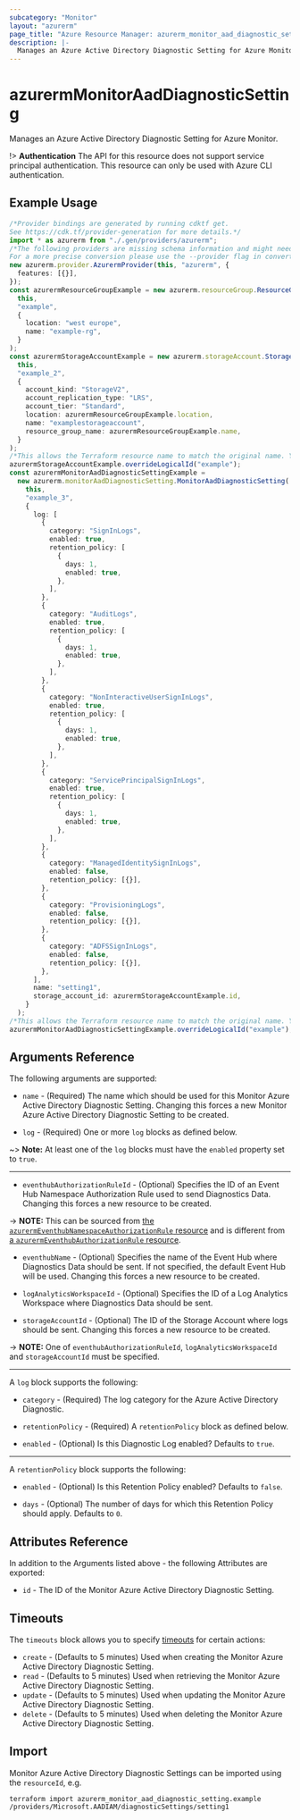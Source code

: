 ```yaml
---
subcategory: "Monitor"
layout: "azurerm"
page_title: "Azure Resource Manager: azurerm_monitor_aad_diagnostic_setting"
description: |-
  Manages an Azure Active Directory Diagnostic Setting for Azure Monitor.
---
```


# azurermMonitorAadDiagnosticSetting

Manages an Azure Active Directory Diagnostic Setting for Azure Monitor.

!> **Authentication** The API for this resource does not support service principal authentication. This resource can only be used with Azure CLI authentication.

## Example Usage

```typescript
/*Provider bindings are generated by running cdktf get.
See https://cdk.tf/provider-generation for more details.*/
import * as azurerm from "./.gen/providers/azurerm";
/*The following providers are missing schema information and might need manual adjustments to synthesize correctly: azurerm.
For a more precise conversion please use the --provider flag in convert.*/
new azurerm.provider.AzurermProvider(this, "azurerm", {
  features: [{}],
});
const azurermResourceGroupExample = new azurerm.resourceGroup.ResourceGroup(
  this,
  "example",
  {
    location: "west europe",
    name: "example-rg",
  }
);
const azurermStorageAccountExample = new azurerm.storageAccount.StorageAccount(
  this,
  "example_2",
  {
    account_kind: "StorageV2",
    account_replication_type: "LRS",
    account_tier: "Standard",
    location: azurermResourceGroupExample.location,
    name: "examplestorageaccount",
    resource_group_name: azurermResourceGroupExample.name,
  }
);
/*This allows the Terraform resource name to match the original name. You can remove the call if you don't need them to match.*/
azurermStorageAccountExample.overrideLogicalId("example");
const azurermMonitorAadDiagnosticSettingExample =
  new azurerm.monitorAadDiagnosticSetting.MonitorAadDiagnosticSetting(
    this,
    "example_3",
    {
      log: [
        {
          category: "SignInLogs",
          enabled: true,
          retention_policy: [
            {
              days: 1,
              enabled: true,
            },
          ],
        },
        {
          category: "AuditLogs",
          enabled: true,
          retention_policy: [
            {
              days: 1,
              enabled: true,
            },
          ],
        },
        {
          category: "NonInteractiveUserSignInLogs",
          enabled: true,
          retention_policy: [
            {
              days: 1,
              enabled: true,
            },
          ],
        },
        {
          category: "ServicePrincipalSignInLogs",
          enabled: true,
          retention_policy: [
            {
              days: 1,
              enabled: true,
            },
          ],
        },
        {
          category: "ManagedIdentitySignInLogs",
          enabled: false,
          retention_policy: [{}],
        },
        {
          category: "ProvisioningLogs",
          enabled: false,
          retention_policy: [{}],
        },
        {
          category: "ADFSSignInLogs",
          enabled: false,
          retention_policy: [{}],
        },
      ],
      name: "setting1",
      storage_account_id: azurermStorageAccountExample.id,
    }
  );
/*This allows the Terraform resource name to match the original name. You can remove the call if you don't need them to match.*/
azurermMonitorAadDiagnosticSettingExample.overrideLogicalId("example");

```

## Arguments Reference

The following arguments are supported:

*   `name` - (Required) The name which should be used for this Monitor Azure Active Directory Diagnostic Setting. Changing this forces a new Monitor Azure Active Directory Diagnostic Setting to be created.

*   `log` - (Required) One or more `log` blocks as defined below.

\~> **Note:** At least one of the `log` blocks must have the `enabled` property set to `true`.

***

* `eventhubAuthorizationRuleId` - (Optional) Specifies the ID of an Event Hub Namespace Authorization Rule used to send Diagnostics Data. Changing this forces a new resource to be created.

\-> **NOTE:** This can be sourced from [the `azurermEventhubNamespaceAuthorizationRule` resource](eventhub_namespace_authorization_rule.html) and is different from [a `azurermEventhubAuthorizationRule` resource](eventhub_authorization_rule.html).

*   `eventhubName` - (Optional) Specifies the name of the Event Hub where Diagnostics Data should be sent. If not specified, the default Event Hub will be used. Changing this forces a new resource to be created.

*   `logAnalyticsWorkspaceId` - (Optional) Specifies the ID of a Log Analytics Workspace where Diagnostics Data should be sent.

*   `storageAccountId` - (Optional) The ID of the Storage Account where logs should be sent. Changing this forces a new resource to be created.

\-> **NOTE:** One of `eventhubAuthorizationRuleId`, `logAnalyticsWorkspaceId` and `storageAccountId` must be specified.

***

A `log` block supports the following:

*   `category` - (Required) The log category for the Azure Active Directory Diagnostic.

*   `retentionPolicy` - (Required) A `retentionPolicy` block as defined below.

*   `enabled` - (Optional) Is this Diagnostic Log enabled? Defaults to `true`.

***

A `retentionPolicy` block supports the following:

*   `enabled` - (Optional) Is this Retention Policy enabled? Defaults to `false`.

*   `days` - (Optional) The number of days for which this Retention Policy should apply. Defaults to `0`.

## Attributes Reference

In addition to the Arguments listed above - the following Attributes are exported:

* `id` - The ID of the Monitor Azure Active Directory Diagnostic Setting.

## Timeouts

The `timeouts` block allows you to specify [timeouts](https://www.terraform.io/language/resources/syntax#operation-timeouts) for certain actions:

* `create` - (Defaults to 5 minutes) Used when creating the Monitor Azure Active Directory Diagnostic Setting.
* `read` - (Defaults to 5 minutes) Used when retrieving the Monitor Azure Active Directory Diagnostic Setting.
* `update` - (Defaults to 5 minutes) Used when updating the Monitor Azure Active Directory Diagnostic Setting.
* `delete` - (Defaults to 5 minutes) Used when deleting the Monitor Azure Active Directory Diagnostic Setting.

## Import

Monitor Azure Active Directory Diagnostic Settings can be imported using the `resourceId`, e.g.

```console
terraform import azurerm_monitor_aad_diagnostic_setting.example /providers/Microsoft.AADIAM/diagnosticSettings/setting1
```
